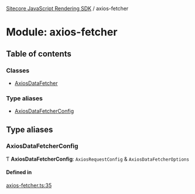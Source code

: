 [Sitecore JavaScript Rendering SDK](../README.md) / axios-fetcher

# Module: axios-fetcher

## Table of contents

### Classes

- [AxiosDataFetcher](../classes/axios_fetcher.AxiosDataFetcher.md)

### Type aliases

- [AxiosDataFetcherConfig](axios_fetcher.md#axiosdatafetcherconfig)

## Type aliases

### AxiosDataFetcherConfig

Ƭ **AxiosDataFetcherConfig**: `AxiosRequestConfig` & `AxiosDataFetcherOptions`

#### Defined in

[axios-fetcher.ts:35](https://github.com/Sitecore/jss/blob/c1078945/packages/sitecore-jss/src/axios-fetcher.ts#L35)

